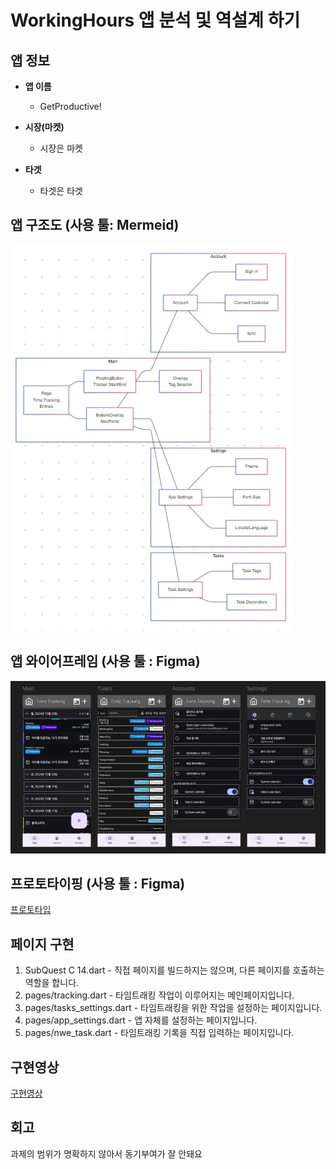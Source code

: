 # WorkingHours 앱 분석 및 역설계 하기        

## 앱 정보

- **앱 이름** 

  - GetProductive!

- **시장(마켓)**  

  - 시장은 마켓

- **타겟**  

  - 타겟은 타겟

## 앱 구조도 (사용 툴: Mermeid)
![alt text](image.png)

## 앱 와이어프레임 (사용 툴 : Figma)
![alt text](image-1.png)

## 프로토타이핑 (사용 툴 : Figma)
[프로토타입](https://www.figma.com/proto/awbTeTq6e6LmNL9kh82h7C/GetProductive?node-id=1-3&t=R7RaxaKWXVPq3wfd-1&scaling=scale-down&content-scaling=fixed&page-id=0%3A1&starting-point-node-id=1%3A3)

## 페이지 구현
1. SubQuest C 14.dart - 직접 페이지를 빌드하지는 않으며, 다른 페이지를 호출하는 역할을 합니다.
2. pages/tracking.dart - 타임트래킹 작업이 이루어지는 메인페이지입니다.
3. pages/tasks_settings.dart - 타임트래킹을 위한 작업을 설정하는 페이지입니다.
4. pages/app_settings.dart - 앱 자체를 설정하는 페이지입니다.
5. pages/nwe_task.dart - 타임트래킹 기록을 직접 입력하는 페이지입니다.

## 구현영상 
[구현영상](app.mp4)

## 회고
과제의 범위가 명확하지 않아서 동기부여가 잘 안돼요
